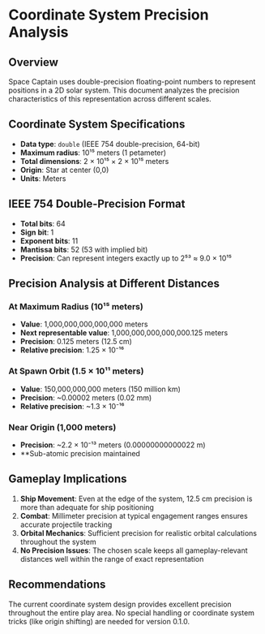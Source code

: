 # Coordinate System Precision Analysis

## Overview

Space Captain uses double-precision floating-point numbers to represent positions in a 2D solar system. This document analyzes the precision characteristics of this representation across different scales.

## Coordinate System Specifications

- **Data type**: `double` (IEEE 754 double-precision, 64-bit)
- **Maximum radius**: 10¹⁵ meters (1 petameter)
- **Total dimensions**: 2 × 10¹⁵ × 2 × 10¹⁵ meters
- **Origin**: Star at center (0,0)
- **Units**: Meters

## IEEE 754 Double-Precision Format

- **Total bits**: 64
- **Sign bit**: 1
- **Exponent bits**: 11
- **Mantissa bits**: 52 (53 with implied bit)
- **Precision**: Can represent integers exactly up to 2⁵³ ≈ 9.0 × 10¹⁵

## Precision Analysis at Different Distances

### At Maximum Radius (10¹⁵ meters)

- **Value**: 1,000,000,000,000,000 meters
- **Next representable value**: 1,000,000,000,000,000.125 meters
- **Precision**: 0.125 meters (12.5 cm)
- **Relative precision**: 1.25 × 10⁻¹⁶

### At Spawn Orbit (1.5 × 10¹¹ meters)

- **Value**: 150,000,000,000 meters (150 million km)
- **Precision**: ~0.00002 meters (0.02 mm)
- **Relative precision**: ~1.3 × 10⁻¹⁶

### Near Origin (1,000 meters)

- **Precision**: ~2.2 × 10⁻¹³ meters (0.00000000000022 m)
- **Sub-atomic precision maintained

## Gameplay Implications

1. **Ship Movement**: Even at the edge of the system, 12.5 cm precision is more than adequate for ship positioning
2. **Combat**: Millimeter precision at typical engagement ranges ensures accurate projectile tracking
3. **Orbital Mechanics**: Sufficient precision for realistic orbital calculations throughout the system
4. **No Precision Issues**: The chosen scale keeps all gameplay-relevant distances well within the range of exact representation

## Recommendations

The current coordinate system design provides excellent precision throughout the entire play area. No special handling or coordinate system tricks (like origin shifting) are needed for version 0.1.0.